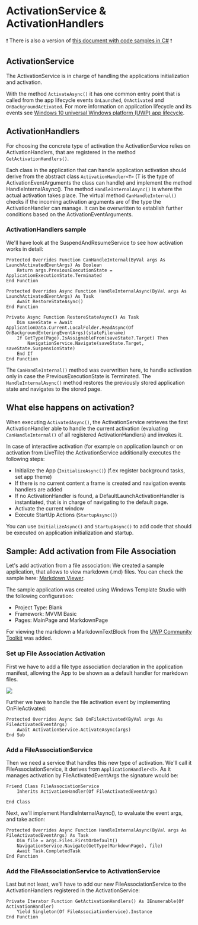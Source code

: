 # ActivationService & ActivationHandlers

:heavy_exclamation_mark: There is also a version of [this document with code samples in C#](./activation.md) :heavy_exclamation_mark:

## ActivationService

The ActivationService is in charge of handling the applications initialization and activation.

With the method `ActivateAsync()` it has one common entry point that is called from the app lifecycle events `OnLaunched`, `OnActivated` and `OnBackgroundActivated`. 
For more information on application lifecycle and its events see [Windows 10 universal Windows platform (UWP) app lifecycle](https://docs.microsoft.com/en-us/windows/uwp/launch-resume/app-lifecycle).

## ActivationHandlers

For choosing the concrete type of activation the ActivationService relies on ActivationHandlers, that are registered in the method `GetActivationHandlers()`.

Each class in the application that can handle application activation should derive from the abstract class `ActivationHandler<T>` (T is the type of ActivationEventArguments the class can handle) and implement the method HandleInternalAsync().
The method `HandleInternalAsync()` is where the actual activation takes place.
The virtual method `CanHandleInternal()` checks if the incoming activation arguments are of the type the ActivationHandler can manage. It can be overwritten to establish further conditions based on the ActivationEventArguments.

### ActivationHandlers sample

We'll have look at the SuspendAndResumeService to see how activation works in detail:

```vbnet
Protected Overrides Function CanHandleInternal(ByVal args As LaunchActivatedEventArgs) As Boolean
    Return args.PreviousExecutionState = ApplicationExecutionState.Terminated
End Function

Protected Overrides Async Function HandleInternalAsync(ByVal args As LaunchActivatedEventArgs) As Task
    Await RestoreStateAsync()
End Function

Private Async Function RestoreStateAsync() As Task
    Dim saveState = Await ApplicationData.Current.LocalFolder.ReadAsync(Of OnBackgroundEnteringEventArgs)(stateFilename)
    If GetType(Page).IsAssignableFrom(saveState?.Target) Then
        NavigationService.Navigate(saveState.Target, saveState.SuspensionState)
    End If
End Function
```

The `CanHandleInternal()` method was overwritten here, to handle activation only in case the PreviousExecutionState is Terminated.
The `HandleInternalAsync()` method restores the previously stored application state and navigates to the stored page.

## What else happens on activation?

When executing `ActivatedAsync()`, the ActivationService retrieves the first ActivationHandler able to handle the current activation (evaluating `CanHandleInternal()` of all registered ActivationHandlers) and invokes it.

In case of interactive activation (for example on application launch or on activation from LiveTile) the ActivationService additionally executes the following steps:

* Initialize the App (`InitializeAsync()`) (f.ex register background tasks, set app theme)
* If there is no current content a frame is created and navigation events handlers are added
* If no ActivationHandler is found, a DefaultLaunchActivationHandler is instantiated, that is in charge of navigating to the default page.
* Activate the current window
* Execute StartUp Actions (`StartupAsync()`)

You can use `InitializeAsync()` and `StartupAsync()` to add code that should be executed on application initialization and startup.

## Sample: Add activation from File Association

Let's add activation from a file association:
We created a sample application, that allows to view markdown (.md) files. You can check the sample here: [Markdown Viewer](/samples/activation).

The sample application was created using Windows Template Studio with the following configuration:

* Project Type: Blank
* Framework: MVVM Basic
* Pages: MainPage and MarkdownPage

For viewing the markdown a MarkdownTextBlock from the [UWP Community Toolkit](https://github.com/Microsoft/UWPCommunityToolkit) was added. 

### Set up File Association Activation

First we have to add a file type association declaration in the application manifest, allowing the App to be shown as a default handler for markdown files.

![](resources/activation/DeclarationFileAssociation.PNG) 

Further we have to handle the file activation event by implementing OnFileActivated:

```vbnet
Protected Overrides Async Sub OnFileActivated(ByVal args As FileActivatedEventArgs)
    Await ActivationService.ActivateAsync(args)
End Sub
```

### Add a FileAssociationService

Then we need a service that handles this new type of activation. We'll call it FileAssociationService, it derives from `ApplicationHandler<T>`. 
As it manages activation by File​Activated​Event​Args the signature would be: 

```vbnet
Friend Class FileAssociationService
    Inherits ActivationHandler(Of FileActivatedEventArgs)

End Class
```

Next, we'll implement HandleInternalAsync(), to evaluate the event args, and take action:

```vbnet
Protected Overrides Async Function HandleInternalAsync(ByVal args As FileActivatedEventArgs) As Task
    Dim file = args.Files.FirstOrDefault()
    NavigationService.Navigate(GetType(MarkdownPage), file)
    Await Task.CompletedTask
End Function
```

### Add the FileAssociationService to ActivationService

Last but not least, we'll have to add our new FileAssociationService to the ActivationHandlers registered in the ActivationService:

```vbnet
Private Iterator Function GetActivationHandlers() As IEnumerable(Of ActivationHandler)
    Yield Singleton(Of FileAssociationService).Instance
End Function
```
